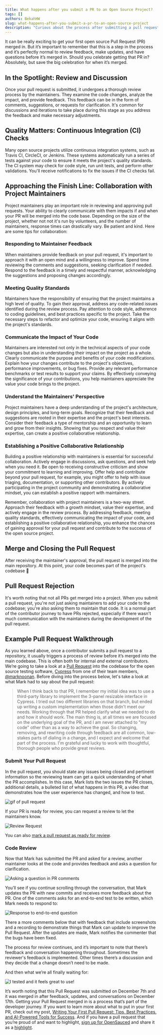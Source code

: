 ```yaml
---
title: What happens after you submit a PR to an Open Source Project?
tags: []
authors: BekahHW
slug: what-happens-after-you-submit-a-pr-to-an-open-source-project
description: "Curious about the process after submitting a pull request to an open source project? Discover the step-by-step journey, from review and discussion to maintainer approval and code merge, in this informative blog post."
---
```

It can be really exciting to get your first open source Pull Request (PR) merged in. But it’s important to remember that this is a step in the process and it’s perfectly normal to review feedback, make updates, and have questions before it’s merged in. Should you celebrate getting that PR in? Absolutely, but save the big celebration for when it’s merged.

<!-- truncate -->

## In the Spotlight: Review and Discussion

Once your pull request is submitted, it undergoes a thorough review process by the maintainers. They examine the code changes, analyze the impact, and provide feedback. This feedback can be in the form of comments, suggestions, or requests for clarification. It's common for discussions and iterations to take place during this stage as you address the feedback and make necessary adjustments.

## Quality Matters: Continuous Integration (CI) Checks

Many open source projects utilize continuous integration systems, such as Travis CI, CircleCI, or Jenkins. These systems automatically run a series of tests against your code to ensure it meets the project's quality standards. The CI system may check for code style, run unit tests, and perform other validations. You'll receive notifications to fix the issues if the CI checks fail.

## Approaching the Finish Line: Collaboration with Project Maintainers

Project maintainers play an important role in reviewing and approving pull requests. Your ability to clearly communicate with them impacts if and when  your PR will be merged into the code base. Depending on the size of the project, whether not not it's run by volunteers, and the number of maintainers, response times can drastically vary. Be patient and kind. Here are some tips for collaboration:

### Responding to Maintainer Feedback

When maintainers provide feedback on your pull request, it's important to approach it with an open mind and a willingness to improve. Spend time reviewing the comments and suggestions, seeking clarification if needed. Respond to the feedback in a timely and respectful manner, acknowledging the suggestions and proposing changes accordingly.

### Meeting Quality Standards

Maintainers have the responsibility of ensuring that the project maintains a high level of quality. To gain their approval, address any code-related issues identified during the review process. Pay attention to code style, adherence to coding guidelines, and best practices specific to the project. Take the necessary steps to refactor and optimize your code, ensuring it aligns with the project's standards.

### Communicate the Impact of Your Code

Maintainers are interested not only in the technical aspects of your code changes but also in understanding their impact on the project as a whole. Clearly communicate the purpose and benefits of your code modifications. Explain how your changes contribute to the project's objectives, performance improvements, or bug fixes. Provide any relevant performance benchmarks or test results to support your claims. By effectively conveying the significance of your contributions, you help maintainers appreciate the value your code brings to the project.

### Understand the Maintainers' Perspective

Project maintainers have a deep understanding of the project's architecture, design principles, and long-term goals. Recognize that their feedback and suggestions are rooted in their expertise and the project's best interests. Consider their feedback a type of mentorship and an opportunity to learn and grow from their insights. Showing that you respect and value their expertise, can create a positive collaborative relationship.

### Establishing a Positive Collaborative Relationship

Building a positive relationship with maintainers is essential for successful collaboration. Actively engage in discussions, ask questions, and seek help when you need it. Be open to receiving constructive criticism and show your commitment to learning and improving. Offer help and contribute beyond your pull request, for example, you might offer to help with issue triaging, documentation, or supporting other contributors. By actively participating in the project community and demonstrating a collaborative mindset, you can establish a positive rapport with maintainers.

Remember, collaboration with project maintainers is a two-way street. Approach their feedback with a growth mindset, value their expertise, and actively engage in the review process. By addressing feedback, meeting quality standards, effectively communicating the impact of your code, and establishing a positive collaborative relationship, you enhance the chances of gaining approval for your pull request and contribute to the success of the open source project.

## Merge and Closing the Pull Request

After receiving the maintainer's approval, the pull request is merged into the main repository. At this point, your code becomes part of the project's codebase :tada:

## Pull Request Rejection

It's worth noting that not all PRs get merged into a project. When you submit a pull request, you're not just asking maintainers to add your code to the codebase; you're also asking them to maintain that code. It is a normal part of the contributor journey to have PRs rejected, especially if there wasn't much communication with the maintainers during the development of the pull request.

## Example Pull Request Walkthrough

As you learned above, once a contributor submits a pull request to a repository, it usually triggers a process of review before it’s merged into the main codebase. This is often both for internal _and_ external contributors. We’re going to take a look at a [Pull Request](https://github.com/cypress-io/cypress/pull/19303) into the codebase for the open source testing software, [Cypress](https://insights.opensauced.pizza/hot/repositories/filter/cypress-io/cypress) from one of their team members, [@marknoonan](https://twitter.com/marktnoonan). Before diving into the process below, let's take a look at what Mark had to say about the pull request:

> When I think back to that PR, I remember my initial idea was to use a third-party library to implement the 3-panel resizable interface in Cypress. I tried out two different libraries on that branch, but ended up writing a custom implementation when those didn't meet our needs. Working through that PR helped clarify what we needed to do and how it should work. The main thing is, at all times we are focused on the underlying goal of the PR, and I am never attached to "my code" other than as a way to achieve the goal. So changing, removing, and rewriting code through feedback are all common, low-stakes parts of dialing in a change, and I expect and welcome that part of the process. I'm grateful and lucky to work with thoughtful, thorough people who provide great reviews.

### Submit Your Pull Request

In the pull request, you should state any issues being closed and pertinent information so the reviewing team can get a quick understanding of what the PR accomplishes. In this case, Mark lists the two issues the PR closes, additional details, a bulleted list of what happens in this PR, a video that demonstrates how the user experience has changed, and how to test.

![gif of pull request](https://dev-to-uploads.s3.amazonaws.com/uploads/articles/rhyyvn759jf8q7zrcp19.gif)

If your PR is ready for review, you can request a review to let the maintainers know.

![Review Request](https://dev-to-uploads.s3.amazonaws.com/uploads/articles/8llflnf372gds38bqw4z.png)

You can also [mark a pull request as ready for review](https://docs.github.com/en/pull-requests/collaborating-with-pull-requests/proposing-changes-to-your-work-with-pull-requests/changing-the-stage-of-a-pull-request#marking-a-pull-request-as-ready-for-review).

### Code Review

Now that Mark has submitted the PR and asked for a review, another maintainer looks at the code and provides feedback and asks a question for clarification.

![Asking a question in PR comments](https://dev-to-uploads.s3.amazonaws.com/uploads/articles/5h6hoewul9yvynuvfz5o.png)

You’ll see if you continue scrolling through the conversation, that Mark updates the PR with new commits and receives more feedback about the PR. One of the comments asks for an end-to-end test to be written, which Mark needs to respond to:

![Response to end-to-end question](https://dev-to-uploads.s3.amazonaws.com/uploads/articles/1psasfh50400g42ihrz1.png)

There a more comments below that with feedback that include screenshots and a recording to demonstrate things that Mark can update to improve the Pull Request. After the updates are made, Mark notifies the commenter that the bugs have been fixed.

The process for review continues, and it’s important to note that there’s feedback and conversation happening throughout. Sometimes the reviewer's feedback is implemented. Other times there’s a discussion and they decide that a change doesn’t need to be made.

And then what we’re all finally waiting for:

![I tested and it feels great to use!](https://dev-to-uploads.s3.amazonaws.com/uploads/articles/6jglgw7307yfue7558bk.png)

It’s worth noting that this Pull Request was submitted on December 7th and it was merged in after feedback, updates, and conversations on December 17th. Getting your Pull Request merged in is a process that’s part of the developer journey. If you want to learn more about what to put in your first PR, check out my post, [Writing Your First Pull Request: Tips, Best Practices, and AI-Powered Tools for Success](https://dev.to/opensauced/writing-your-first-pull-request-tips-best-practices-and-ai-powered-tools-for-success-3bg9). And if you have a pull request that you’re proud of and want to highlight, [sign up for OpenSauced](https://insights.opensauced.pizza/start) and share it as a [highlight](https://insights.opensauced.pizza/feed).
